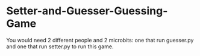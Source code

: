 # Setter-and-Guesser-Guessing-Game

You would need 2 different people and 2 microbits: one that run guesser.py and one that run setter.py to run this game.
